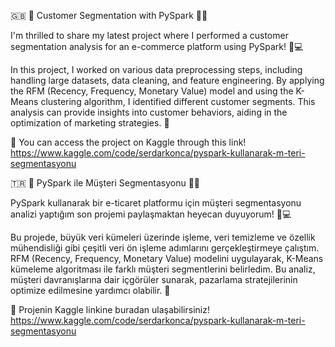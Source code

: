 🇬🇧
🚀 Customer Segmentation with PySpark 🧠💡

I'm thrilled to share my latest project where I performed a customer segmentation analysis for an e-commerce platform using PySpark! 📘💻

In this project, I worked on various data preprocessing steps, including handling large datasets, data cleaning, and feature engineering. By applying the RFM (Recency, Frequency, Monetary Value) model and using the K-Means clustering algorithm, I identified different customer segments. This analysis can provide insights into customer behaviors, aiding in the optimization of marketing strategies. 🌟

🔗 You can access the project on Kaggle through this link!
https://www.kaggle.com/code/serdarkonca/pyspark-kullanarak-m-teri-segmentasyonu

🇹🇷
🚀 PySpark ile Müşteri Segmentasyonu 🧠💡

PySpark kullanarak bir e-ticaret platformu için müşteri segmentasyonu analizi yaptığım son projemi paylaşmaktan heyecan duyuyorum! 📘💻

Bu projede, büyük veri kümeleri üzerinde işleme, veri temizleme ve özellik mühendisliği gibi çeşitli veri ön işleme adımlarını gerçekleştirmeye çalıştım. RFM (Recency, Frequency, Monetary Value) modelini uygulayarak, K-Means kümeleme algoritması ile farklı müşteri segmentlerini belirledim. Bu analiz, müşteri davranışlarına dair  içgörüler sunarak, pazarlama stratejilerinin optimize edilmesine yardımcı olabilir. 🌟

🔗 Projenin Kaggle linkine buradan ulaşabilirsiniz!
https://www.kaggle.com/code/serdarkonca/pyspark-kullanarak-m-teri-segmentasyonu
